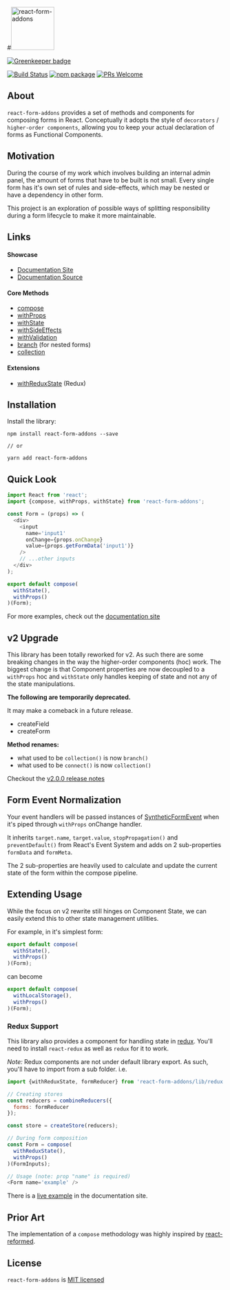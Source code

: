 #<img src="https://yeojz.github.io/react-form-addons/react-form-addons-with-text.svg" alt="react-form-addons" height="100" />

[![Greenkeeper badge](https://badges.greenkeeper.io/yeojz/react-form-addons.svg)](https://greenkeeper.io/)

[![Build Status][build-badge]][build-link]
[![npm package][npm-badge]][npm-link]
[![PRs Welcome][pr-welcome-badge]][pr-welcome-badge]

## About

`react-form-addons` provides a set of methods and components for composing forms in React. Conceptually it adopts the style of `decorators` / `higher-order components`, allowing you to keep your actual declaration of forms as Functional Components.

## Motivation

During the course of my work which involves building an internal admin panel, the amount of forms that have to be built is not small. Every single form has it's own set of rules and side-effects, which may be nested or have a dependency in other form.

This project is an exploration of possible ways of splitting responsibility during a form lifecycle to make it more maintainable.

## Links

#### Showcase

 - [Documentation Site][doc-link]
 - [Documentation Source](https://github.com/yeojz/react-form-addons/tree/master/site)

#### Core Methods

 - [compose](https://yeojz.github.io/react-form-addons#compose)
 - [withProps](https://yeojz.github.io/react-form-addons#withProps)
 - [withState](https://yeojz.github.io/react-form-addons#withState)
 - [withSideEffects](https://yeojz.github.io/react-form-addons#withSideEffects)
 - [withValidation](https://yeojz.github.io/react-form-addons#withValidation)
 - [branch](https://yeojz.github.io/react-form-addons#branch) (for nested forms)
 - [collection](https://yeojz.github.io/react-form-addons#collection)

#### Extensions

 - [withReduxState](https://yeojz.github.io/react-form-addons#withReduxState) (Redux)

## Installation

Install the library:

```
npm install react-form-addons --save

// or

yarn add react-form-addons
```

## Quick Look

```js
import React from 'react';
import {compose, withProps, withState} from 'react-form-addons';

const Form = (props) => (
  <div>
    <input
      name='input1'
      onChange={props.onChange}
      value={props.getFormData('input1')}
    />
    // ...other inputs
  </div>
);

export default compose(
  withState(),
  withProps()
)(Form);
```

For more examples, check out the [documentation site][doc-link]

## v2 Upgrade

This library has been totally reworked for v2. As such there are some breaking changes in the way the higher-order components (hoc) work. The biggest change is that Component properties are now decoupled to a `withProps` hoc and `withState` only handles keeping of state and not any of the state manipulations.

**The following are temporarily deprecated.**

It may make a comeback in a future release.

 - createField
 - createForm

**Method renames:**

 -  what used to be `collection()` is now `branch()`
 -  what used to be `connect()` is now `collection()`

Checkout the [v2.0.0 release notes](https://github.com/yeojz/react-form-addons/releases/tag/v2.0.0)


## Form Event Normalization

Your event handlers will be passed instances of [SyntheticFormEvent](https://yeojz.github.io/react-form-addons#SyntheticFormEvent) when it's piped through `withProps` onChange handler.

It inherits `target.name`, `target.value`, `stopPropagation()` and `preventDefault()` from React's Event System and adds on 2 sub-properties `formData` and `formMeta`.

The 2 sub-properties are heavily used to calculate and update the current state of the form within the compose pipeline.

## Extending Usage

While the focus on v2 rewrite still hinges on Component State, we can easily extend this to other state management utilities.

For example, in it's simplest form:

```js
export default compose(
  withState(),
  withProps()
)(Form);
```

can become

```js
export default compose(
  withLocalStorage(),
  withProps()
)(Form);
```

### Redux Support

This library also provides a component for handling state in [redux](https://github.com/reactjs/redux). You'll need to install `react-redux` as well as `redux` for it to work.

*Note:* Redux components are not under default library export. As such, you'll have to import from a sub folder. i.e.

```js
import {withReduxState, formReducer} from 'react-form-addons/lib/redux';

// Creating stores
const reducers = combineReducers({
  forms: formReducer
});

const store = createStore(reducers);

// During form composition
const Form = compose(
  withReduxState(),
  withProps()
)(FormInputs);

// Usage (note: prop "name" is required)
<Form name='example' />
```

There is a [live example](https://yeojz.github.io/react-form-addons#withReduxState) in the documentation site.

## Prior Art

The implementation of a `compose` methodology was highly inspired by [react-reformed](https://github.com/davezuko/react-reformed).


## License

`react-form-addons` is [MIT licensed](./LICENSE)

[doc-link]: https://yeojz.github.io/react-form-addons

[npm-badge]: https://img.shields.io/npm/v/react-form-addons.svg?style=flat-square
[npm-link]: https://www.npmjs.com/package/react-form-addons

[build-badge]: https://img.shields.io/circleci/project/github/yeojz/react-form-addons.svg?style=flat-square
[build-link]: https://circleci.com/gh/yeojz/react-form-addons.svg

[pr-welcome-badge]: https://img.shields.io/badge/PRs-Welcome-ff69b4.svg?style=flat-square
[pr-welcome-link]: https://github.com/yeojz/redux-intl-connect/blob/master/CONTRIBUTING.md
